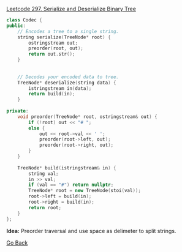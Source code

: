 [Leetcode 297. Serialize and Deserialize Binary Tree](https://leetcode.com/problems/serialize-and-deserialize-binary-tree/)

```cpp
class Codec {
public:
    // Encodes a tree to a single string.
    string serialize(TreeNode* root) {
        ostringstream out;
        preorder(root, out);
        return out.str();
    }
    
    
    // Decodes your encoded data to tree.
    TreeNode* deserialize(string data) {
        istringstream in(data);
        return build(in);
    }
    
private:
    void preorder(TreeNode* root, ostringstream& out) {
        if (!root) out << "# ";
        else {
            out << root->val << ' ';
            preorder(root->left, out);
            preorder(root->right, out);
        }
    }
    
    TreeNode* build(istringstream& in) {
        string val;
        in >> val;
        if (val == "#") return nullptr;
        TreeNode* root = new TreeNode(stoi(val));
        root->left = build(in);
        root->right = build(in);
        return root;
    }
};
```

**Idea:** Preorder traversal and use space as delimeter to split strings.

[Go Back](tree/tree-traversal?id=exercises)